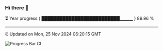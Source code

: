 ### Hi there 👋

⏳ Year progress { ██████████████████████████▁▁▁▁ } 89.96 %

---

⏰ Updated on Mon, 25 Nov 2024 06:20:15 GMT

![Progress Bar CI](https://github.com/liununu/liununu/workflows/Progress%20Bar%20CI/badge.svg)
